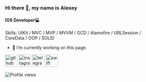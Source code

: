 ### Hi there 👋, my name is Alexey
#### IOS Developer💻

Skills: UIKit / MVC / MVP / MVVM / GCD / Alamofire / URLSession / CoreData / OOP / SOLID

- 🔭 I’m currently working on this page. 


[<img src='https://cdn.jsdelivr.net/npm/simple-icons@3.0.1/icons/github.svg' alt='github' height='40'>](https://github.com/reventon399)  [<img src='https://cdn.jsdelivr.net/npm/simple-icons@3.0.1/icons/instagram.svg' alt='instagram' height='40'>](https://www.instagram.com/___losyash___/)  [<img src='https://cdn.jsdelivr.net/npm/simple-icons@3.0.1/icons/telegram.svg' alt='telegram' height='40'>](@alekseevich_alexey)  [<img src='https://cdn.jsdelivr.net/npm/simple-icons@3.0.1/icons/swift.svg' alt='swift' height='40'>](h)  

![Profile views](https://gpvc.arturio.dev/reventon399)  
